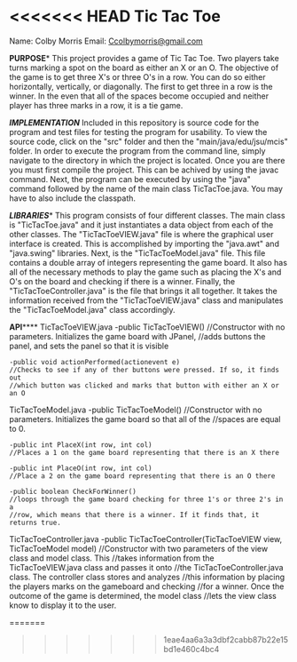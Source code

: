 <<<<<<< HEAD
Tic Tac Toe
===========
Name:       Colby Morris
Email:      Ccolbymorris@gmail.com

********************PURPOSE*********************
This project provides a game of Tic Tac Toe. Two players take turns marking a 
spot on the board as either an X or an O. The objective of the game is to get
three X's or three O's in a row. You can do so either horizontally, vertically,
or diagonally. The first to get three in a row is the winner. In the even that
all of the spaces become occupied and neither player has three marks in a row,
it is a tie game.

*****************IMPLEMENTATION*****************
Included in this repository is source code for the program and test files for
testing the program for usability. To view the source code, click on the "src" folder
and then the "main/java/edu/jsu/mcis" folder. In order to execute the program from the
command line, simply navigate to the directory in which the project is located. 
Once you are there you must first compile the project. This can be achived by 
using the javac command. Next, the program can be executed by using the "java" 
command followed by the name of the main class TicTacToe.java. You may have to
also include the classpath.

*******************LIBRARIES********************
This program consists of four different classes. The main class is 
"TicTacToe.java" and it just instantiates a data object from each of the other
classes. The "TicTacToeVIEW.java" file is where the graphical user interface is
created. This is accomplished by importing the "java.awt" and "java.swing"
libraries. Next, is the "TicTacToeModel.java" file. This file contains a double
array of integers representing the game board. It also has all of the necessary
methods to play the game such as placing the X's and O's on the board and checking
if there is a winner. Finally, the "TicTacToeController.java" is the file that
brings it all together. It takes the information received from the "TicTacToeVIEW.java"
class and manipulates the "TicTacToeModel.java" class accordingly. 

********************API************************
TicTacToeVIEW.java
    -public TicTacToeVIEW()
    //Constructor with no parameters. Initializes the game board with JPanel,
    //adds buttons the panel, and sets the panel so that it is visible
    
    -public void actionPerformed(actionevent e)
    //Checks to see if any of ther buttons were pressed. If so, it finds out
    //which button was clicked and marks that button with either an X or an O
    
TicTacToeModel.java
    -public TicTacToeModel()
    //Constructor with no parameters. Initializes the game board so that all of the
    //spaces are equal to 0.
    
    -public int PlaceX(int row, int col)
    //Places a 1 on the game board representing that there is an X there
    
    -public int PlaceO(int row, int col)
    //Place a 2 on the game board representing that there is an O there
    
    -public boolean CheckForWinner()
    //loops through the game board checking for three 1's or three 2's in a
    //row, which means that there is a winner. If it finds that, it returns true.
    
TicTacToeController.java
    -public TicTacToeController(TicTacToeVIEW view, TicTacToeModel model)
    //Constructor with two parameters of the view class and model class. This
    //takes information from the TicTacToeVIEW.java class and passes it onto
    //the TicTacToeController.java class. The controller class stores and analyzes 
    //this information by placing the players marks on the gameboard and checking
    //for a winner. Once the outcome of the game is determined, the model class
    //lets the view class know to display it to the user.

=======
>>>>>>> 1eae4aa6a3a3dbf2cabb87b22e15bd1e460c4bc4
